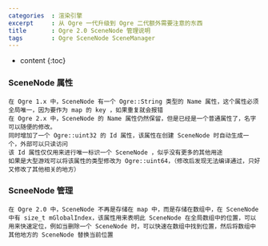 ```yaml
---
categories  : 渲染引擎
excerpt     : 从 Ogre 一代升级到 Ogre 二代额外需要注意的东西
title       : Ogre 2.0 SceneNode 管理说明
tags        : Ogre SceneNode SceneManager
---
```


* content
{:toc}

### SceneNode 属性
    在 Ogre 1.x 中，SceneNode 有一个 Ogre::String 类型的 Name 属性，这个属性必须全局唯一，因为要作为 map 的 key ，如果重复就会报错
    在 Ogre 2.x 中，SceneNode 的 Name 属性仍然保留，但是已经是一个普通属性了，名字可以随便的修改。
    同时增加了一个 Ogre::uint32 的 Id 属性，该属性在创建 SceneNode 时自动生成一个，外部可以只读访问
    该 Id 属性仅仅用来进行唯一标识一个 SceneNode ，似乎没有更多的其他用途
    如果是大型游戏可以将该属性的类型修改为 Ogre::uint64，（修改后发现无法编译通过，只好又修改了其他相关的地方）

### ScneeNode 管理
    在 Ogre 2.0 中，SceneNode 不再是存储在 map 中，而是存储在数组中，在 SceneNode 中有 size_t mGlobalIndex，该属性用来表明此 SceneNode 在全局数组中的位置，可以用来快速定位，例如当删除一个 SceneNode 时，可以快速在数组中找到位置，然后将数组中其他地方的 SceneNode 替换当前位置
